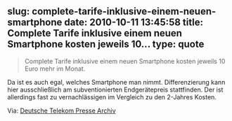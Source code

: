 slug: complete-tarife-inklusive-einem-neuen-smartphone
date: 2010-10-11 13:45:58
title: Complete Tarife inklusive einem neuen Smartphone kosten jeweils 10...
type: quote
---

> Complete Tarife inklusive einem neuen Smartphone kosten jeweils 10 Euro mehr im Monat.

Da ist es auch egal, welches Smartphone man nimmt. Differenzierung kann hier ausschließlich am subventionierten Endgerätepreis stattfinden. Der ist allerdings fast zu vernachlässigen im Vergleich zu den 2-Jahres Kosten.

 Via: [Deutsche Telekom Presse Archiv](http://www.telekom.com/dtag/cms/content/dt/de/595698?archivArticleID=931702)
